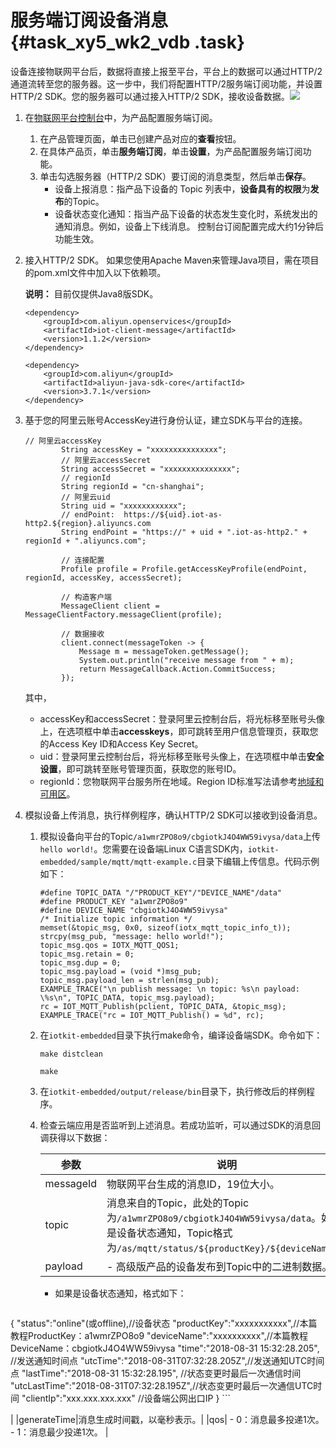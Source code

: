 # 服务端订阅设备消息 {#task_xy5_wk2_vdb .task}

设备连接物联网平台后，数据将直接上报至平台，平台上的数据可以通过HTTP/2通道流转至您的服务器。这一步中，我们将配置HTTP/2服务端订阅功能，并设置HTTP/2 SDK。您的服务器可以通过接入HTTP/2 SDK，接收设备数据。![](http://static-aliyun-doc.oss-cn-hangzhou.aliyuncs.com/assets/img/17309/15362048048965_zh-CN.png)

1.  在[物联网平台控制台](https://iot.console.aliyun.com/product/region/cn-shanghai)中，为产品配置服务端订阅。 

    1.  在产品管理页面，单击已创建产品对应的**查看**按钮。 
    2.  在具体产品页，单击**服务端订阅**，单击**设置**，为产品配置服务端订阅功能。 
    3.  单击勾选服务器（HTTP/2 SDK）要订阅的消息类型，然后单击**保存**。 
        -   设备上报消息：指产品下设备的 Topic 列表中，**设备具有的权限**为**发布**的Topic。
        -   设备状态变化通知：指当产品下设备的状态发生变化时，系统发出的通知消息。例如，设备上下线消息。
    控制台订阅配置完成大约1分钟后功能生效。

2.  接入HTTP/2 SDK。 如果您使用Apache Maven来管理Java项目，需在项目的pom.xml文件中加入以下依赖项。

    **说明：** 目前仅提供Java8版SDK。

    ```
    <dependency>
        <groupId>com.aliyun.openservices</groupId>
        <artifactId>iot-client-message</artifactId>
        <version>1.1.2</version>
    </dependency>
    
    <dependency>
        <groupId>com.aliyun</groupId>
        <artifactId>aliyun-java-sdk-core</artifactId>
        <version>3.7.1</version>
    </dependency>
    ```

3.  基于您的阿里云账号AccessKey进行身份认证，建立SDK与平台的连接。 

    ```
    // 阿里云accessKey
            String accessKey = "xxxxxxxxxxxxxxx";
            // 阿里云accessSecret
            String accessSecret = "xxxxxxxxxxxxxxx";
            // regionId
            String regionId = "cn-shanghai";
            // 阿里云uid
            String uid = "xxxxxxxxxxxx";
            // endPoint:  https://${uid}.iot-as-http2.${region}.aliyuncs.com
            String endPoint = "https://" + uid + ".iot-as-http2." + regionId + ".aliyuncs.com";
    
            // 连接配置
            Profile profile = Profile.getAccessKeyProfile(endPoint, regionId, accessKey, accessSecret);
    
            // 构造客户端
            MessageClient client = MessageClientFactory.messageClient(profile);
    
            // 数据接收
            client.connect(messageToken -> {
                Message m = messageToken.getMessage();
                System.out.println("receive message from " + m);
                return MessageCallback.Action.CommitSuccess;
            });
    ```

    其中，

    -   accessKey和accessSecret：登录阿里云控制台后，将光标移至账号头像上，在选项框中单击**accesskeys**，即可跳转至用户信息管理页，获取您的Access Key ID和Access Key Secret。
    -   uid：登录阿里云控制台后，将光标移至账号头像上，在选项框中单击**安全设置**，即可跳转至账号管理页面，获取您的账号ID。
    -   regionId：您物联网平台服务所在地域。Region ID标准写法请参考[地域和可用区](https://help.aliyun.com/document_detail/40654.html)。
4.  模拟设备上传消息，执行样例程序，确认HTTP/2 SDK可以接收到设备消息。 
    1.  模拟设备向平台的Topic`/a1wmrZPO8o9/cbgiotkJ4O4WW59ivysa/data`上传`hello world!`。您需要在设备端Linux C语言SDK内，`iotkit-embedded/sample/mqtt/mqtt-example.c`目录下编辑上传信息。代码示例如下： 

        ```
        #define TOPIC_DATA "/"PRODUCT_KEY"/"DEVICE_NAME"/data"
        #define PRODUCT_KEY "a1wmrZPO8o9"
        #define DEVICE_NAME "cbgiotkJ4O4WW59ivysa"
        /* Initialize topic information */
        memset(&topic_msg, 0x0, sizeof(iotx_mqtt_topic_info_t));
        strcpy(msg_pub, "message: hello world!");
        topic_msg.qos = IOTX_MQTT_QOS1;
        topic_msg.retain = 0;
        topic_msg.dup = 0;
        topic_msg.payload = (void *)msg_pub;
        topic_msg.payload_len = strlen(msg_pub);
        EXAMPLE_TRACE("\n publish message: \n topic: %s\n payload: \%s\n", TOPIC_DATA, topic_msg.payload);
        rc = IOT_MQTT_Publish(pclient, TOPIC_DATA, &topic_msg);
        EXAMPLE_TRACE("rc = IOT_MQTT_Publish() = %d", rc);
        ```

    2.  在`iotkit-embedded`目录下执行make命令，编译设备端SDK。命令如下： 

        ```
        make distclean
        ```

        ```
        make
        ```

    3.  在`iotkit-embedded/output/release/bin`目录下，执行修改后的样例程序。 
    4.  检查云端应用是否监听到上述消息。若成功监听，可以通过SDK的消息回调获得以下数据： 

        |参数|说明|
        |--|--|
        |messageId|物联网平台生成的消息ID，19位大小。|
        |topic|消息来自的Topic，此处的Topic为`/a1wmrZPO8o9/cbgiotkJ4O4WW59ivysa/data`。如果是设备状态通知，Topic格式为`/as/mqtt/status/${productKey}/${deviceName}`。|
        |payload|         -   高级版产品的设备发布到Topic中的二进制数据。
        -   如果是设备状态通知，格式如下：

            ```
{ 
"status":"online"(或offline),//设备状态 
"productKey":"xxxxxxxxxxx",//本篇教程ProductKey：a1wmrZPO8o9 
"deviceName":"xxxxxxxxxx",//本篇教程DeviceName：cbgiotkJ4O4WW59ivysa 
"time":"2018-08-31 15:32:28.205", //发送通知时间点 
"utcTime":"2018-08-31T07:32:28.205Z",//发送通知UTC时间点 
"lastTime":"2018-08-31 15:32:28.195", //状态变更时最后一次通信时间 
"utcLastTime":"2018-08-31T07:32:28.195Z",//状态变更时最后一次通信UTC时间
"clientIp":"xxx.xxx.xxx.xxx" //设备端公网出口IP 
}
            ```

 |
        |generateTime|消息生成时间戳，以毫秒表示。|
        |qos|         -   0：消息最多投递1次。
        -   1：消息最少投递1次。
 |



